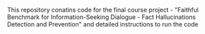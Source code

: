 This repository conatins code for the final course project - "Faithful Benchmark for Information-Seeking Dialogue - Fact Hallucinations Detection and Prevention" and detailed instructions to run the code 
